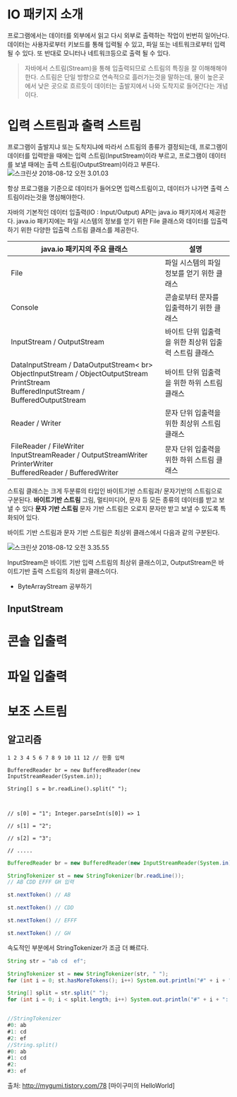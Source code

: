 # IO 패키지 소개
프로그램에서는 데이터를 외부에서 읽고 다시 외부로 출력하는 작업이 빈번히 일어난다. 데이터는 사용자로부터 키보드를 통해 입력될 수 있고, 파일 또는 네트워크로부터 입력될 수 있다. 또 반대로 모니터나 네트워크등으로 출력 될 수 있다.

>자바에서 스트림(Stream)을 통해 입출력되므로 스트림의 특징을 잘 이해해해야한다. 스트림은 단일 방향으로 연속적으로 흘러가는것을 말하는데, 물이 높은곳에서 낮은 곳으로 흐르듯이 데이터는 출발지에서 나와 도착지로 들어간다는 개념이다.
# 입력 스트림과 출력 스트림

프로그램이 출발지냐 또는 도착지냐에 따라서 스트림의 종류가 결정되는데, 프로그램이 데이터를 입력받을 때에는 입력 스트림(InputStream)이라 부르고, 프로그램이 데이터를 보낼 때에는 출력 스트림(OutputStream)이라고 부른다. 
![스크린샷 2018-08-12 오전 3.01.03](/assets/스크린샷%202018-08-12%20오전%203.01.03.png)

항상 프로그램을 기준으로 데이터가 들어오면 입력스트림이고, 데이터가 나가면 출력 스트림이라는것을 명심해야한다.

자바의 기본적인 데이터 입출력(IO : Input/Output) API는 java.io 패키지에서 제공한다. java.io 패키지에는 파일 시스템의 정보를 얻기 위한 File 클래스와 데이터를 입출력하기 위한 다양한 입출력 스트림 클래스를 제공한다.

|java.io 패키지의 주요 클래스|설명|
|--|--|
|File | 파일 시스템의 파일 정보를 얻기 위한 클래스  |
|Console | 콘솔로부터 문자를 입출력하기 위한 클래스 |
|InputStream / OutputStream |바이트 단위 입출력을 위한 최상위 입출력 스트림 클래스 |
|DataInputStream / DataOutputStream< br> ObjectInputStream / ObjectOutputStream <br> PrintStream <br> BufferedInputStream / BufferedOutputStream | 바이트 단위 입출력을 위한 하위 스트림 클래스 |
| Reader / Writer | 문자 단위 입출력을 위한 최상위 스트림 클래스 |
| FileReader / FileWriter <br> InputStreamReader / OutputStreamWriter <br> PrinterWriter <br> BufferedReader / BufferedWriter | 문자 단위 입출력을 위한 하위 스트림 클래스 |

스트림 클래스는 크게 두분류의 타입인 바이트기반 스트림과/ 문자기반의 스트림으로 구분된다.
**바이트기반 스트림**
그림, 멀티미디어, 문자 등 모든 종류의 데이터를 받고 보낼 수 있다
**문자 기반 스트림**
문자 기반 스트림은 오로지 문자만 받고 보낼 수 있도록 특화되어 있다.

바이트 기반 스트림과 문자 기반 스트림은 최상위 클래스에서 다음과 같의 구분된다.

![스크린샷 2018-08-12 오전 3.35.55](/assets/스크린샷%202018-08-12%20오전%203.35.55.png)


InputStream은 바이트 기반 입력 스트림의 최상위 클래스이고, OutputStream은 바이트기반 출력 스트림의 최상위 클래스이다.



* ByteArrayStream 공부하기

## InputStream


# 콘솔 입출력

# 파일 입출력
# 보조 스트림








## 알고리즘 


```
1 2 3 4 5 6 7 8 9 10 11 12 // 한줄 입력

BufferedReader br = new BufferedReader(new InputStreamReader(System.in));

String[] s = br.readLine().split(" ");



// s[0] = "1"; Integer.parseInt(s[0]) => 1

// s[1] = "2";

// s[2] = "3";

// .....

```

```java
BufferedReader br = new BufferedReader(new InputStreamReader(System.in);

StringTokenizer st = new StringTokenizer(br.readLine());
// AB CDD EFFF GH 입력

st.nextToken() // AB

st.nextToken() // CDD

st.nextToken() // EFFF

st.nextToken() // GH

```

속도적인 부분에서 StringTokenizer가 조금 더 빠르다.



```java
String str = "ab cd  ef";

StringTokenizer st = new StringTokenizer(str, " ");
for (int i = 0; st.hasMoreTokens(); i++) System.out.println("#" + i + ": " + st.nextToken());

String[] split = str.split(" ");
for (int i = 0; i < split.length; i++) System.out.println("#" + i + ": " + split[i]);


//StringTokenizer
#0: ab
#1: cd
#2: ef
//String.split()
#0: ab
#1: cd
#2: 
#3: ef

```

출처: http://mygumi.tistory.com/78 [마이구미의 HelloWorld]
